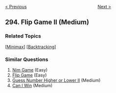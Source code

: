 <!--|This file generated by command(leetcode description); DO NOT EDIT.    |-->
<!--+----------------------------------------------------------------------+-->
<!--|@author    openset <openset.wang@gmail.com>                           |-->
<!--|@link      https://github.com/openset                                 |-->
<!--|@home      https://github.com/openset/leetcode                        |-->
<!--+----------------------------------------------------------------------+-->

[< Previous](https://github.com/openset/leetcode/tree/master/problems/flip-game "Flip Game")
　　　　　　　　　　　　　　　　
[Next >](https://github.com/openset/leetcode/tree/master/problems/find-median-from-data-stream "Find Median from Data Stream")

## 294. Flip Game II (Medium)



### Related Topics
  [[Minimax](https://github.com/openset/leetcode/tree/master/tag/minimax/README.md)]
  [[Backtracking](https://github.com/openset/leetcode/tree/master/tag/backtracking/README.md)]

### Similar Questions
  1. [Nim Game](https://github.com/openset/leetcode/tree/master/problems/nim-game) (Easy)
  1. [Flip Game](https://github.com/openset/leetcode/tree/master/problems/flip-game) (Easy)
  1. [Guess Number Higher or Lower II](https://github.com/openset/leetcode/tree/master/problems/guess-number-higher-or-lower-ii) (Medium)
  1. [Can I Win](https://github.com/openset/leetcode/tree/master/problems/can-i-win) (Medium)
